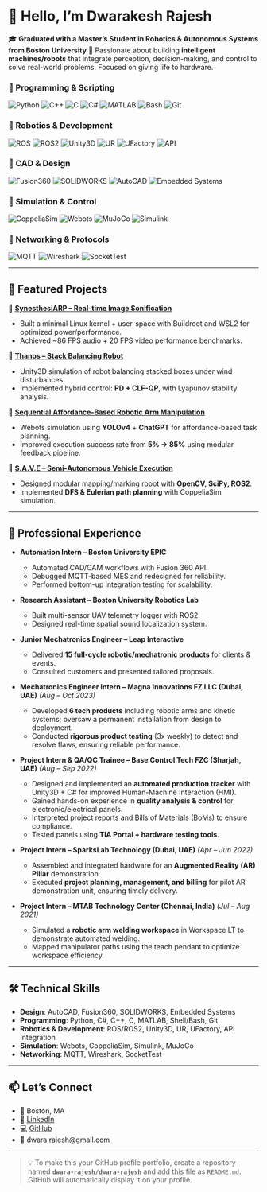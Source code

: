 # 👋 Hello, I’m Dwarakesh Rajesh  

🎓 **Graduated with a Master’s Student in Robotics & Autonomous Systems from Boston University**
🤖 Passionate about building **intelligent machines/robots** that integrate perception, decision-making, and control to solve real-world problems. Focused on giving life to hardware.  
### 🔹 Programming & Scripting  
![Python](https://img.shields.io/badge/Python-3776AB?style=for-the-badge&logo=python&logoColor=white)  ![C++](https://img.shields.io/badge/C++-00599C?style=for-the-badge&logo=c%2B%2B&logoColor=white)  ![C](https://img.shields.io/badge/C-000000?style=for-the-badge&logo=c&logoColor=white)  ![C#](https://img.shields.io/badge/C%23-239120?style=for-the-badge&logo=c-sharp&logoColor=white) ![MATLAB](https://img.shields.io/badge/MATLAB-orange?style=for-the-badge&logo=mathworks&logoColor=white)  ![Bash](https://img.shields.io/badge/Bash-121011?style=for-the-badge&logo=gnu-bash&logoColor=white) ![Git](https://img.shields.io/badge/Git-F05032?style=for-the-badge&logo=git&logoColor=white)  

### 🔹 Robotics & Development  
![ROS](https://img.shields.io/badge/ROS-22314E?style=for-the-badge&logo=ros&logoColor=white)  ![ROS2](https://img.shields.io/badge/ROS2-22314E?style=for-the-badge&logo=ros&logoColor=white)  ![Unity3D](https://img.shields.io/badge/Unity-000000?style=for-the-badge&logo=unity&logoColor=white)  ![UR](https://img.shields.io/badge/Universal%20Robots-0076A8?style=for-the-badge&logo=universal-robots&logoColor=white)  ![UFactory](https://img.shields.io/badge/UFactory-0078D7?style=for-the-badge&logo=robotframework&logoColor=white)  ![API](https://img.shields.io/badge/API%20Integration-FF6C37?style=for-the-badge&logo=swagger&logoColor=white)  

### 🔹 CAD & Design  
![Fusion360](https://img.shields.io/badge/Fusion%20360-FF6F00?style=for-the-badge&logo=autodesk&logoColor=white)  ![SOLIDWORKS](https://img.shields.io/badge/SOLIDWORKS-E2231A?style=for-the-badge&logo=dassaultsystemes&logoColor=white)  ![AutoCAD](https://img.shields.io/badge/AutoCAD-E51050?style=for-the-badge&logo=autodesk&logoColor=white)  ![Embedded Systems](https://img.shields.io/badge/Embedded%20Systems-00629B?style=for-the-badge&logo=arduino&logoColor=white)  

### 🔹 Simulation & Control  
![CoppeliaSim](https://img.shields.io/badge/CoppeliaSim-0097A7?style=for-the-badge&logo=simulink&logoColor=white)  ![Webots](https://img.shields.io/badge/Webots-EB1923?style=for-the-badge&logo=robotframework&logoColor=white)  ![MuJoCo](https://img.shields.io/badge/MuJoCo-1E88E5?style=for-the-badge&logo=physics&logoColor=white)  ![Simulink](https://img.shields.io/badge/Simulink-FFB300?style=for-the-badge&logo=mathworks&logoColor=white)  

### 🔹 Networking & Protocols  
![MQTT](https://img.shields.io/badge/MQTT-660066?style=for-the-badge&logo=eclipse-mosquitto&logoColor=white)  ![Wireshark](https://img.shields.io/badge/Wireshark-1679A7?style=for-the-badge&logo=wireshark&logoColor=white)  ![SocketTest](https://img.shields.io/badge/SocketTest-005571?style=for-the-badge&logo=protocol&logoColor=white)  

---

## 🚀 Featured Projects  

🔹 **[SynesthesiARP – Real-time Image Sonification](https://github.com/dwara-rajesh/SynesthesiARP)**  
- Built a minimal Linux kernel + user-space with Buildroot and WSL2 for optimized power/performance.  
- Achieved ~86 FPS audio + 20 FPS video performance benchmarks.  

🔹 **[Thanos – Stack Balancing Robot](https://github.com/dwara-rajesh/Thanos-Stack-Balancing-Robot)**  
- Unity3D simulation of robot balancing stacked boxes under wind disturbances.  
- Implemented hybrid control: **PD + CLF-QP**, with Lyapunov stability analysis.  

🔹 **[Sequential Affordance-Based Robotic Arm Manipulation](https://github.com/dwara-rajesh/Sequential-Affordance-Based-Robotic-Arm-Manipulation-Using-Object-Detection-and-ChatGPT)**  
- Webots simulation using **YOLOv4** + **ChatGPT** for affordance-based task planning.  
- Improved execution success rate from **5% → 85%** using modular feedback pipeline.  

🔹 **[S.A.V.E – Semi-Autonomous Vehicle Execution](https://github.com/dwara-rajesh/S.A.V.E-Semi-Autonomous-Vehicle-Execution-System)**  
- Designed modular mapping/marking robot with **OpenCV, SciPy, ROS2**.  
- Implemented **DFS & Eulerian path planning** with CoppeliaSim simulation.

---

## 💼 Professional Experience  

- **Automation Intern – Boston University EPIC**  
  - Automated CAD/CAM workflows with Fusion 360 API.  
  - Debugged MQTT-based MES and redesigned for reliability.  
  - Performed bottom-up integration testing for scalability.  

- **Research Assistant – Boston University Robotics Lab**  
  - Built multi-sensor UAV telemetry logger with ROS2.  
  - Designed real-time spatial sound localization system.  

- **Junior Mechatronics Engineer – Leap Interactive**
  - Delivered **15 full-cycle robotic/mechatronic products** for clients & events.  
  - Consulted customers and presented tailored proposals.
    
- **Mechatronics Engineer Intern – Magna Innovations FZ LLC (Dubai, UAE)** *(Aug – Oct 2023)*  
  - Developed **6 tech products** including robotic arms and kinetic systems; oversaw a permanent installation from design to deployment.  
  - Conducted **rigorous product testing** (3x weekly) to detect and resolve flaws, ensuring reliable performance.  

- **Project Intern & QA/QC Trainee – Base Control Tech FZC (Sharjah, UAE)** *(Aug – Sep 2022)*  
  - Designed and implemented an **automated production tracker** with Unity3D + C# for improved Human-Machine Interaction (HMI).  
  - Gained hands-on experience in **quality analysis & control** for electronic/electrical panels.  
  - Interpreted project reports and Bills of Materials (BoMs) to ensure compliance.  
  - Tested panels using **TIA Portal + hardware testing tools**.  

- **Project Intern – SparksLab Technology (Dubai, UAE)** *(Apr – Jun 2022)*  
  - Assembled and integrated hardware for an **Augmented Reality (AR) Pillar** demonstration.  
  - Executed **project planning, management, and billing** for pilot AR demonstration unit, ensuring timely delivery.  

- **Project Intern – MTAB Technology Center (Chennai, India)** *(Jul – Aug 2021)*  
  - Simulated a **robotic arm welding workspace** in Workspace LT to demonstrate automated welding.  
  - Mapped manipulator paths using the teach pendant to optimize workspace efficiency.  
  
---

## 🛠️ Technical Skills  

- **Design**: AutoCAD, Fusion360, SOLIDWORKS, Embedded Systems  
- **Programming**: Python, C#, C++, C, MATLAB, Shell/Bash, Git  
- **Robotics & Development**: ROS/ROS2, Unity3D, UR, UFactory, API Integration  
- **Simulation**: Webots, CoppeliaSim, Simulink, MuJoCo  
- **Networking**: MQTT, Wireshark, SocketTest  

---

## 📫 Let’s Connect  

- 📍 Boston, MA  
- 💼 [LinkedIn](https://linkedin.com/in/dwarakesh-rajesh)  
- 💻 [GitHub](https://github.com/dwara-rajesh)  
- 📧 dwara.rajesh@gmail.com  

---

> 💡 To make this your GitHub profile portfolio, create a repository named **`dwara-rajesh/dwara-rajesh`** and add this file as `README.md`. GitHub will automatically display it on your profile.
